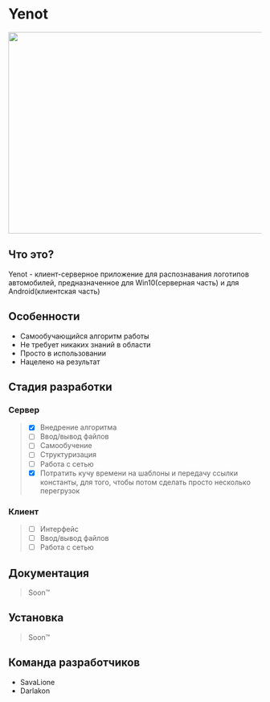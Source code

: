 Yenot
=====
<p align="left">
<img width="625" height="400" src="https://cdn-images-1.medium.com/max/1600/1*R2LMOGWg3BlVCeMR-Y9Dhw.jpeg">
</p>

Что это?
--------
Yenot - клиент-серверное приложение для распознавания логотипов автомобилей, предназначенное для Win10(серверная часть) и для Android(клиентская часть)

Особенности
-----------
* Самообучающийся алгоритм работы
* Не требует никаких знаний в области
* Просто в использовании
* Нацелено на результат

Стадия разработки
-----------------
### Сервер
>- [X] Внедрение алгоритма
>- [ ] Ввод/вывод файлов
>- [ ] Самообучение
>- [ ] Структуризация
>- [ ] Работа с сетью
>- [X] Потратить кучу времени на шаблоны и передачу ссылки константы, для того, чтобы потом сделать просто несколько перегрузок
### Клиент
>- [ ] Интерфейс
>- [ ] Ввод/вывод файлов
>- [ ] Работа с сетью

Документация
------------
>Soon™

Установка
---------
>Soon™

Команда разработчиков
---------------------
- SavaLione
- Darlakon
